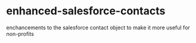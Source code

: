 # enhanced-salesforce-contacts
enchancements to the salesforce contact object to make it more useful for non-profits
